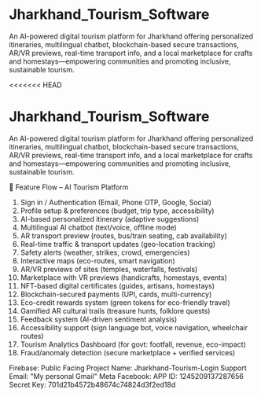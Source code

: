# Jharkhand_Tourism_Software
An AI-powered digital tourism platform for Jharkhand offering personalized itineraries, multilingual chatbot, blockchain-based secure transactions, AR/VR previews, real-time transport info, and a local marketplace for crafts and homestays—empowering communities and promoting inclusive, sustainable tourism.

<<<<<<< HEAD
# Jharkhand_Tourism_Software
An AI-powered digital tourism platform for Jharkhand offering personalized itineraries, multilingual chatbot, blockchain-based secure transactions, AR/VR previews, real-time transport info, and a local marketplace for crafts and homestays—empowering communities and promoting inclusive, sustainable tourism.


🚀 Feature Flow – AI Tourism Platform

1. Sign in / Authentication (Email, Phone OTP, Google, Social)
2. Profile setup & preferences (budget, trip type, accessibility)
3. AI-based personalized itinerary (adaptive suggestions)
4. Multilingual AI chatbot (text/voice, offline mode)
5. AR transport preview (routes, bus/train seating, cab availability)
6. Real-time traffic & transport updates (geo-location tracking)
7. Safety alerts (weather, strikes, crowd, emergencies)
8. Interactive maps (eco-routes, smart navigation)
9. AR/VR previews of sites (temples, waterfalls, festivals)
10. Marketplace with VR previews (handicrafts, homestays, events)
11. NFT-based digital certificates (guides, artisans, homestays)
12. Blockchain-secured payments (UPI, cards, multi-currency)
13. Eco-credit rewards system (green tokens for eco-friendly travel)
14. Gamified AR cultural trails (treasure hunts, folklore quests)
15. Feedback system (AI-driven sentiment analysis)
16. Accessibility support (sign language bot, voice navigation, wheelchair routes)
17. Tourism Analytics Dashboard (for govt: footfall, revenue, eco-impact)
18. Fraud/anomaly detection (secure marketplace + verified services)



Firebase: 
  Public Facing Project Name: Jharkhand-Tourism-Login
  Support Email: "My personal Gmail"
Meta Facebook:
  APP ID: 1245209137287656
  Secret Key: 701d21b4572b48674c74824d3f2ed18d


